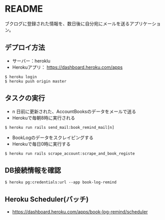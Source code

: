 # README

ブクログに登録された情報を、数日後に自分宛にメールを送るアプリケーション。

## デプロイ方法
- サーバー：heroklu
- Herokuアプリ： https://dashboard.heroku.com/apps
```
$ heroku login
$ heroku push origin master
```

## タスクの実行
- n 日前に更新された、AccountBooksのデータをメールで送る
- Herokuで毎朝8時に実行される
```
$ heroku run rails send_mail:book_remind_mail[n]
```

- BookLogのデータをスクレイピングする
- Herokuで毎日0時に実行する
```
$ heroku run rails scrape_account:scrape_and_book_registe
```

## DB接続情報を確認
```
$ heroku pg:credentials:url --app book-log-remind    
```

## Heroku Scheduler(バッチ)
- https://dashboard.heroku.com/apps/book-log-remind/scheduler
